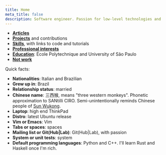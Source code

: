 ```yaml
---
title: Home
meta_title: false
description: Software engineer. Passion for low-level technologies and educational applications.
---
```


- [**Articles**](articles)
- [**Projects**](projects) and contributions
- [**Skills**](skills), with links to code and tutorials
- [**Professional interests**](interests)
- [**Education**](education): École Polytechnique and University of São Paulo
- [**Not work**](not-work/)

Quick facts:

- **Nationalities**: Italian and Brazilian
- **Grew up in**: Brazil
- **Relationship status**: married
- **Chinese name**: 三西猴, means "three western monkeys". Phonetic approximation to SANtilli CIRO. Semi-unintentionally reminds Chinese people of [Sun Wukong](https://en.wikipedia.org/wiki/Sun_Wukong).
- **Laptop**: high end ThinkPad
- **Distro**: latest Ubuntu release
- **Vim or Emacs**: Vim
- **Tabs or spaces**: spaces
- **Mailing list or Git(Hub\|Lab)**: Git(Hub\|Lab), with passion
- **System or unit tests**: system
- **Default programming languages**: Python and C++. I'll learn Rust and Haskell once I'm rich.
